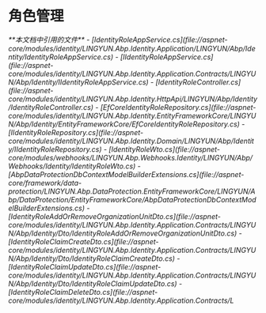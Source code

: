 
# 角色管理

<cite>
**本文档中引用的文件**  
- [IdentityRoleAppService.cs](file://aspnet-core/modules/identity/LINGYUN.Abp.Identity.Application/LINGYUN/Abp/Identity/IdentityRoleAppService.cs)
- [IIdentityRoleAppService.cs](file://aspnet-core/modules/identity/LINGYUN.Abp.Identity.Application.Contracts/LINGYUN/Abp/Identity/IIdentityRoleAppService.cs)
- [IdentityRoleController.cs](file://aspnet-core/modules/identity/LINGYUN.Abp.Identity.HttpApi/LINGYUN/Abp/Identity/IdentityRoleController.cs)
- [EfCoreIdentityRoleRepository.cs](file://aspnet-core/modules/identity/LINGYUN.Abp.Identity.EntityFrameworkCore/LINGYUN/Abp/Identity/EntityFrameworkCore/EfCoreIdentityRoleRepository.cs)
- [IIdentityRoleRepository.cs](file://aspnet-core/modules/identity/LINGYUN.Abp.Identity.Domain/LINGYUN/Abp/Identity/IIdentityRoleRepository.cs)
- [IdentityRoleWto.cs](file://aspnet-core/modules/webhooks/LINGYUN.Abp.Webhooks.Identity/LINGYUN/Abp/Webhooks/Identity/IdentityRoleWto.cs)
- [AbpDataProtectionDbContextModelBuilderExtensions.cs](file://aspnet-core/framework/data-protection/LINGYUN.Abp.DataProtection.EntityFrameworkCore/LINGYUN/Abp/DataProtection/EntityFrameworkCore/AbpDataProtectionDbContextModelBuilderExtensions.cs)
- [IdentityRoleAddOrRemoveOrganizationUnitDto.cs](file://aspnet-core/modules/identity/LINGYUN.Abp.Identity.Application.Contracts/LINGYUN/Abp/Identity/Dto/IdentityRoleAddOrRemoveOrganizationUnitDto.cs)
- [IdentityRoleClaimCreateDto.cs](file://aspnet-core/modules/identity/LINGYUN.Abp.Identity.Application.Contracts/LINGYUN/Abp/Identity/Dto/IdentityRoleClaimCreateDto.cs)
- [IdentityRoleClaimUpdateDto.cs](file://aspnet-core/modules/identity/LINGYUN.Abp.Identity.Application.Contracts/LINGYUN/Abp/Identity/Dto/IdentityRoleClaimUpdateDto.cs)
- [IdentityRoleClaimDeleteDto.cs](file://aspnet-core/modules/identity/LINGYUN.Abp.Identity.Application.Contracts/L